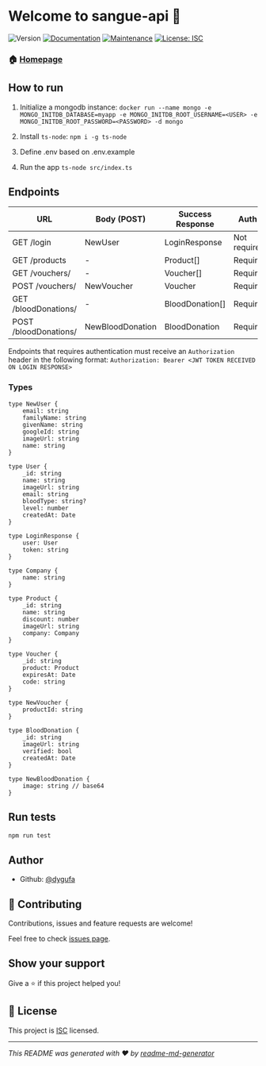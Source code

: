 # Welcome to sangue-api 👋
![Version](https://img.shields.io/badge/version-1.0.0-blue.svg?cacheSeconds=2592000)
[![Documentation](https://img.shields.io/badge/documentation-yes-brightgreen.svg)](https://github.com/dygufa/sangue-api#readme)
[![Maintenance](https://img.shields.io/badge/Maintained%3F-yes-green.svg)](https://github.com/dygufa/sangue-api/graphs/commit-activity)
[![License: ISC](https://img.shields.io/badge/License-ISC-yellow.svg)](https://github.com/dygufa/sangue-api/blob/master/LICENSE)

### 🏠 [Homepage](https://github.com/dygufa/sangue-api#readme)

## How to run

1) Initialize a mongodb instance:
`docker run --name mongo -e MONGO_INITDB_DATABASE=myapp -e MONGO_INITDB_ROOT_USERNAME=<USER> -e MONGO_INITDB_ROOT_PASSWORD=<PASSWORD> -d mongo`

2) Install `ts-node`:
`npm i -g ts-node`

3) Define .env based on .env.example

4) Run the app
`ts-node src/index.ts`

## Endpoints

URL | Body (POST) | Success Response | Auth*
--- | --- | --- | ---
GET /login | NewUser | LoginResponse | Not required
GET /products | - | Product[] | Required
GET /vouchers/ | - | Voucher[] | Required
POST /vouchers/ | NewVoucher | Voucher | Required
GET /bloodDonations/ | - | BloodDonation[] | Required
POST /bloodDonations/ | NewBloodDonation | BloodDonation | Required

Endpoints that requires authentication must receive an `Authorization` header in the following format:
`Authorization: Bearer <JWT TOKEN RECEIVED ON LOGIN RESPONSE>`

### Types

```
type NewUser {
    email: string
    familyName: string
    givenName: string
    googleId: string
    imageUrl: string
    name: string
}

type User {
    _id: string
    name: string
    imageUrl: string
    email: string
    bloodType: string?
    level: number
    createdAt: Date
}

type LoginResponse {
    user: User
    token: string
}

type Company {
    name: string
}

type Product {
    _id: string
    name: string
    discount: number
    imageUrl: string
    company: Company
}

type Voucher {
    _id: string
    product: Product
    expiresAt: Date
    code: string
}

type NewVoucher {
    productId: string
}

type BloodDonation {
    _id: string
    imageUrl: string
    verified: bool
    createdAt: Date
}

type NewBloodDonation {
    image: string // base64
}
```

## Run tests

```sh
npm run test
```

## Author

* Github: [@dygufa](https://github.com/dygufa)

## 🤝 Contributing

Contributions, issues and feature requests are welcome!

Feel free to check [issues page](https://github.com/dygufa/sangue-api/issues).

## Show your support

Give a ⭐️ if this project helped you!


## 📝 License

This project is [ISC](https://github.com/dygufa/sangue-api/blob/master/LICENSE) licensed.

***
_This README was generated with ❤️ by [readme-md-generator](https://github.com/kefranabg/readme-md-generator)_